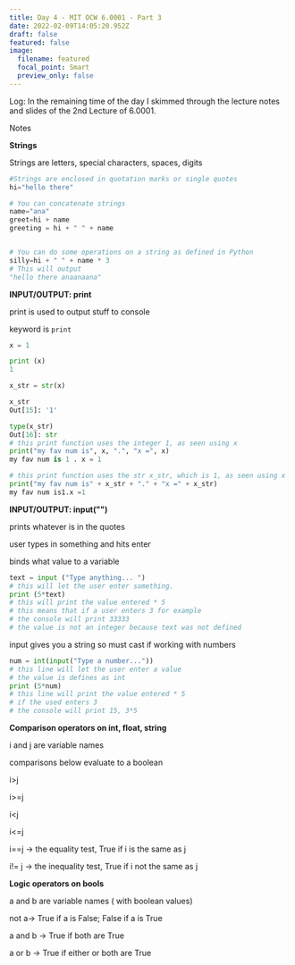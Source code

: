 ```yaml
---
title: Day 4 - MIT OCW 6.0001 - Part 3
date: 2022-02-09T14:05:20.952Z
draft: false
featured: false
image:
  filename: featured
  focal_point: Smart
  preview_only: false
---
```

Log: In the remaining time of the day I skimmed through the lecture notes and slides of the 2nd Lecture of 6.0001.

Notes

**Strings**

Strings are letters, special characters, spaces, digits

```python
#Strings are enclosed in quotation marks or single quotes
hi="hello there"

# You can concatenate strings
name="ana"
greet=hi + name
greeting = hi + " " + name


# You can do some operations on a string as defined in Python
silly=hi + " " + name * 3
# This will output 
"hello there anaanaana"

```

**INPUT/OUTPUT: print**

print is used to output stuff to console

keyword is `print`

```python
x = 1

print (x)
1

x_str = str(x)

x_str
Out[15]: '1'

type(x_str)
Out[16]: str
# this print function uses the integer 1, as seen using x 
print("my fav num is", x, ".", "x =", x)
my fav num is 1 . x = 1

# this print function uses the str x_str, which is 1, as seen using x 
print("my fav num is" + x_str + "." + "x =" + x_str)
my fav num is1.x =1

```

**INPUT/OUTPUT: input("")**

prints whatever is in the quotes

user types in something and hits enter

binds what value to a variable

```python
text = input ("Type anything... ")
# this will let the user enter something.
print (5*text)
# this will print the value entered * 5
# this means that if a user enters 3 for example
# the console will print 33333
# the value is not an integer because text was not defined

```

input gives you a string so must cast if working with numbers 



```python
num = int(input("Type a number..."))
# this line will let the user enter a value 
# the value is defines as int 
print (5*num)
# this line will print the value entered * 5
# if the used enters 3 
# the console will print 15, 3*5

```

**Comparison operators on int, float, string**

i and j are variable names

comparisons below evaluate to a boolean 

i>j

i>=j

i<j

i<=j

i==j -> the equality test, True if i is the same as j

i!= j -> the inequality test, True if i not the same as j

**Logic operators on bools**

a and b are variable names ( with boolean values)

not a-> True if a is False; False if a is True

a and b -> True if both are True

a or b -> True if either or both are True